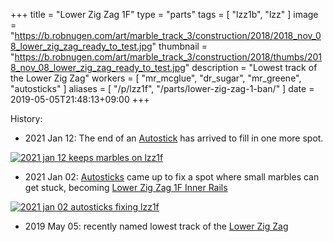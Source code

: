 +++
title = "Lower Zig Zag 1F"
type = "parts"
tags = [ "lzz1b", "lzz" ]
image = "https://b.robnugen.com/art/marble_track_3/construction/2018/2018_nov_08_lower_zig_zag_ready_to_test.jpg"
thumbnail = "https://b.robnugen.com/art/marble_track_3/construction/2018/thumbs/2018_nov_08_lower_zig_zag_ready_to_test.jpg"
description = "Lowest track of the Lower Zig Zag"
workers = [
  "mr_mcglue",
  "dr_sugar",
  "mr_greene",
  "autosticks"
]
aliases = [
    "/p/lzz1f",
    "/parts/lower-zig-zag-1-ban/"
]
date = 2019-05-05T21:48:13+09:00
+++


History:

* 2021 Jan 12: The end of an [Autostick](/workers/autosticks/) has arrived to fill in one more spot.

[![2021 jan 12 keeps marbles on lzz1f](//b.robnugen.com/art/marble_track_3/track/parts/2020/thumbs/2021_jan_12_keeps_marbles_on_lzz1f.jpg)](//b.robnugen.com/art/marble_track_3/track/parts/2021/2021_jan_12_keeps_marbles_on_lzz1f.jpg)

* 2021 Jan 02: [Autosticks](/workers/autosticks/) came up to fix a spot where small marbles can get stuck, becoming [Lower Zig Zag 1F Inner Rails](/parts/lower-zig-zag-1f-inner-rails/)

[![2021 jan 02 autosticks fixing lzz1f](//b.robnugen.com/art/marble_track_3/track/parts/2020/thumbs/2021_jan_02_autosticks_fixing_lzz1f.jpg)](//b.robnugen.com/art/marble_track_3/track/parts/2021/2021_jan_02_autosticks_fixing_lzz1f.jpg)

* 2019 May 05: recently named lowest track of the [Lower Zig Zag](/parts/lower_zig_zag/)
